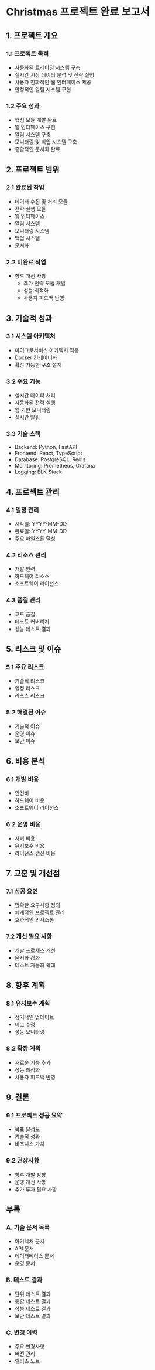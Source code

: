 # Christmas 프로젝트 완료 보고서

## 1. 프로젝트 개요
### 1.1 프로젝트 목적
- 자동화된 트레이딩 시스템 구축
- 실시간 시장 데이터 분석 및 전략 실행
- 사용자 친화적인 웹 인터페이스 제공
- 안정적인 알림 시스템 구현

### 1.2 주요 성과
- 핵심 모듈 개발 완료
- 웹 인터페이스 구현
- 알림 시스템 구축
- 모니터링 및 백업 시스템 구축
- 종합적인 문서화 완료

## 2. 프로젝트 범위
### 2.1 완료된 작업
- 데이터 수집 및 처리 모듈
- 전략 실행 모듈
- 웹 인터페이스
- 알림 시스템
- 모니터링 시스템
- 백업 시스템
- 문서화

### 2.2 미완료 작업
- 향후 개선 사항
  - 추가 전략 모듈 개발
  - 성능 최적화
  - 사용자 피드백 반영

## 3. 기술적 성과
### 3.1 시스템 아키텍처
- 마이크로서비스 아키텍처 적용
- Docker 컨테이너화
- 확장 가능한 구조 설계

### 3.2 주요 기능
- 실시간 데이터 처리
- 자동화된 전략 실행
- 웹 기반 모니터링
- 실시간 알림

### 3.3 기술 스택
- Backend: Python, FastAPI
- Frontend: React, TypeScript
- Database: PostgreSQL, Redis
- Monitoring: Prometheus, Grafana
- Logging: ELK Stack

## 4. 프로젝트 관리
### 4.1 일정 관리
- 시작일: YYYY-MM-DD
- 완료일: YYYY-MM-DD
- 주요 마일스톤 달성

### 4.2 리소스 관리
- 개발 인력
- 하드웨어 리소스
- 소프트웨어 라이선스

### 4.3 품질 관리
- 코드 품질
- 테스트 커버리지
- 성능 테스트 결과

## 5. 리스크 및 이슈
### 5.1 주요 리스크
- 기술적 리스크
- 일정 리스크
- 리소스 리스크

### 5.2 해결된 이슈
- 기술적 이슈
- 운영 이슈
- 보안 이슈

## 6. 비용 분석
### 6.1 개발 비용
- 인건비
- 하드웨어 비용
- 소프트웨어 라이선스

### 6.2 운영 비용
- 서버 비용
- 유지보수 비용
- 라이선스 갱신 비용

## 7. 교훈 및 개선점
### 7.1 성공 요인
- 명확한 요구사항 정의
- 체계적인 프로젝트 관리
- 효과적인 의사소통

### 7.2 개선 필요 사항
- 개발 프로세스 개선
- 문서화 강화
- 테스트 자동화 확대

## 8. 향후 계획
### 8.1 유지보수 계획
- 정기적인 업데이트
- 버그 수정
- 성능 모니터링

### 8.2 확장 계획
- 새로운 기능 추가
- 성능 최적화
- 사용자 피드백 반영

## 9. 결론
### 9.1 프로젝트 성공 요약
- 목표 달성도
- 기술적 성과
- 비즈니스 가치

### 9.2 권장사항
- 향후 개발 방향
- 운영 개선 사항
- 추가 투자 필요 사항

## 부록
### A. 기술 문서 목록
- 아키텍처 문서
- API 문서
- 데이터베이스 문서
- 운영 문서

### B. 테스트 결과
- 단위 테스트 결과
- 통합 테스트 결과
- 성능 테스트 결과
- 보안 테스트 결과

### C. 변경 이력
- 주요 변경사항
- 버전 관리
- 릴리스 노트 